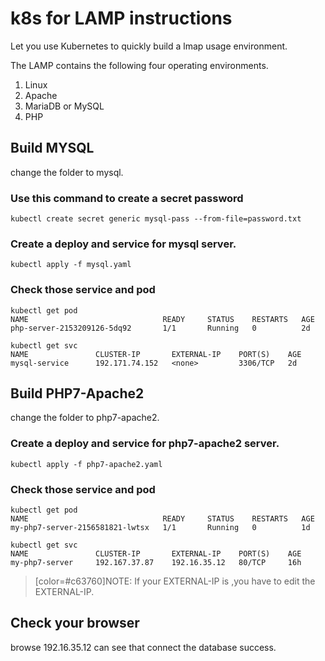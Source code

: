 # k8s for  LAMP instructions

Let you use Kubernetes to quickly build a lmap usage environment.

The LAMP contains the following four operating environments.
1. Linux
2. Apache
3. MariaDB or MySQL
4. PHP
## Build MYSQL

change the folder to mysql.
### Use this command to create a secret password
```
kubectl create secret generic mysql-pass --from-file=password.txt
```
### Create a deploy and service for mysql server.
```
kubectl apply -f mysql.yaml
```
### Check those service and pod 
```
kubectl get pod
NAME                              READY     STATUS    RESTARTS   AGE
php-server-2153209126-5dq92       1/1       Running   0          2d

kubectl get svc
NAME               CLUSTER-IP       EXTERNAL-IP    PORT(S)    AGE
mysql-service      192.171.74.152   <none>         3306/TCP   2d
```
## Build PHP7-Apache2
change the folder to php7-apache2.
### Create a deploy and service for php7-apache2 server.
```
kubectl apply -f php7-apache2.yaml
```
### Check those service and pod 
```
kubectl get pod
NAME                              READY     STATUS    RESTARTS   AGE
my-php7-server-2156581821-lwtsx   1/1       Running   0          1d

kubectl get svc
NAME               CLUSTER-IP       EXTERNAL-IP    PORT(S)    AGE
my-php7-server     192.167.37.87    192.16.35.12   80/TCP     16h
```

> [color=#c63760]NOTE: 
> If your EXTERNAL-IP  is <none> ,you have to edit the  EXTERNAL-IP.
> 
## Check your browser 
browse 192.16.35.12 can see that connect the database success.
